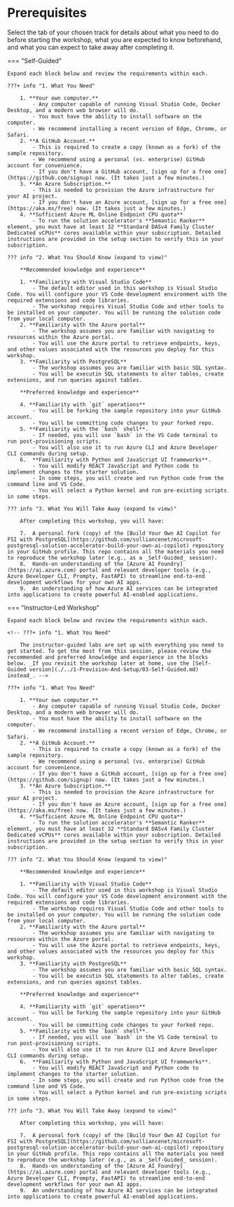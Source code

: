 # Prerequisites

Select the tab of your chosen track for details about what you need to do before starting the workshop, what you are expected to know beforehand, and what you can expect to take away after completing it.

=== "Self-Guided"

    Expand each block below and review the requirements within each.

    ???+ info "1. What You Need"   

        1. **Your own computer.**
            - Any computer capable of running Visual Studio Code, Docker Desktop, and a modern web browser will do.
            - You must have the ability to install software on the computer.
            - We recommend installing a recent version of Edge, Chrome, or Safari.
        2. **A GitHub Account.**
            - This is required to create a copy (known as a fork) of the sample repository.
            - We recommend using a personal (vs. enterprise) GitHub account for convenience.
            - If you don't have a GitHub account, [sign up for a free one](https://github.com/signup) now. (It takes just a few minutes.)
        3. **An Azure Subscription.**
            - This is needed to provision the Azure infrastructure for your AI project.
            - If you don't have an Azure account, [sign up for a free one](https://aka.ms/free) now. (It takes just a few minutes.)
        4. **Sufficient Azure ML Online Endpoint CPU quota**
            - To run the solution accelerator's **Semantic Ranker** element, you must have at least 32 **Standard DASv4 Family Cluster Dedicated vCPUs** cores available within your subscription. Detailed instructions are provided in the setup section to verify this in your subscription.
            
    ??? info "2. What You Should Know (expand to view)"   

        **Recommended knowledge and experience**

        1. **Familiarity with Visual Studio Code** 
            - The default editor used in this workshop is Visual Studio Code. You will configure your VS Code development environment with the required extensions and code libraries.
            - The workshop requires Visual Studio Code and other tools to be installed on your computer. You will be running the solution code from your local computer.    
        2. **Familiarity with the Azure portal**
            - The workshop assumes you are familiar with navigating to resources within the Azure portal.
            - You will use the Azure portal to retrieve endpoints, keys, and other values associated with the resources you deploy for this workshop.
        3. **Familiarity with PostgreSQL**
            - The workshop assumes you are familiar with basic SQL syntax.
            - You will be executin SQL statements to alter tables, create extensions, and run queries against tables.

        **Preferred knowledge and experience**

        4. **Familiarity with `git` operations**
            - You will be forking the sample repository into your GitHub account.
            - You will be committing code changes to your forked repo.
        5. **Familiarity with the `bash` shell**.
            - If needed, you will use `bash` in the VS Code terminal to run post-provisioning scripts.
            - You will also use it to run Azure CLI and Azure Developer CLI commands during setup. 
        6.  **Familiarity with Python and JavaScript UI frameworks**.
            - You will modify REACT JavaScript and Python code to implement changes to the starter solution.
            - In some steps, you will create and run Python code from the command line and VS Code.
            - You will select a Python kernel and run pre-existing scripts in some steps.

    ??? info "3. What You Will Take Away (expand to view)"   

        After completing this workshop, you will have:
        
        7.  A personal fork (copy) of the [Build Your Own AI Copilot for FSI with PostgreSQL](https://github.com/solliancenet/microsoft-postgresql-solution-accelerator-build-your-own-ai-copilot) repository in your GitHub profile. This repo contains all the materials you need to reproduce the workshop later (e.g., as a _Self-Guided_ session).
        8.  Hands-on understanding of the [Azure AI Foundry](https://ai.azure.com) portal and relevant developer tools (e.g., Azure Developer CLI, Prompty, FastAPI) to streamline end-to-end development workflows for your own AI apps.
        9.  An understanding of how Azure AI services can be integrated into applications to create powerful AI-enabled applications.

=== "Instructor-Led Workshop"

    Expand each block below and review the requirements within each.

    <!-- ???+ info "1. What You Need"   
    
        The instructor-guided labs are set up with everything you need to get started. To get the most from this session, please review the recommended and preferred knowledge and experience in the blocks below. _If you revisit the workshop later at home, use the [Self-Guided version](./../1-Provision-And-Setup/03-Self-Guided.md) instead_. -->

    ???+ info "1. What You Need"   

        1. **Your own computer.**
            - Any computer capable of running Visual Studio Code, Docker Desktop, and a modern web browser will do.
            - You must have the ability to install software on the computer.
            - We recommend installing a recent version of Edge, Chrome, or Safari.
        2. **A GitHub Account.**
            - This is required to create a copy (known as a fork) of the sample repository.
            - We recommend using a personal (vs. enterprise) GitHub account for convenience.
            - If you don't have a GitHub account, [sign up for a free one](https://github.com/signup) now. (It takes just a few minutes.)
        3. **An Azure Subscription.**
            - This is needed to provision the Azure infrastructure for your AI project.
            - If you don't have an Azure account, [sign up for a free one](https://aka.ms/free) now. (It takes just a few minutes.)
        4. **Sufficient Azure ML Online Endpoint CPU quota**
            - To run the solution accelerator's **Semantic Ranker** element, you must have at least 32 **Standard DASv4 Family Cluster Dedicated vCPUs** cores available within your subscription. Detailed instructions are provided in the setup section to verify this in your subscription.

    ??? info "2. What You Should Know (expand to view)"   

        **Recommended knowledge and experience**

        1. **Familiarity with Visual Studio Code** 
            - The default editor used in this workshop is Visual Studio Code. You will configure your VS Code development environment with the required extensions and code libraries.
            - The workshop requires Visual Studio Code and other tools to be installed on your computer. You will be running the solution code from your local computer.    
        2. **Familiarity with the Azure portal**
            - The workshop assumes you are familiar with navigating to resources within the Azure portal.
            - You will use the Azure portal to retrieve endpoints, keys, and other values associated with the resources you deploy for this workshop.
        3. **Familiarity with PostgreSQL**
            - The workshop assumes you are familiar with basic SQL syntax.
            - You will be executin SQL statements to alter tables, create extensions, and run queries against tables.

        **Preferred knowledge and experience**

        4. **Familiarity with `git` operations**
            - You will be forking the sample repository into your GitHub account.
            - You will be committing code changes to your forked repo.
        5. **Familiarity with the `bash` shell**.
            - If needed, you will use `bash` in the VS Code terminal to run post-provisioning scripts.
            - You will also use it to run Azure CLI and Azure Developer CLI commands during setup. 
        6.  **Familiarity with Python and JavaScript UI frameworks**.
            - You will modify REACT JavaScript and Python code to implement changes to the starter solution.
            - In some steps, you will create and run Python code from the command line and VS Code.
            - You will select a Python kernel and run pre-existing scripts in some steps.

    ??? info "3. What You Will Take Away (expand to view)"   

        After completing this workshop, you will have:
        
        7.  A personal fork (copy) of the [Build Your Own AI Copilot for FSI with PostgreSQL](https://github.com/solliancenet/microsoft-postgresql-solution-accelerator-build-your-own-ai-copilot) repository in your GitHub profile. This repo contains all the materials you need to reproduce the workshop later (e.g., as a _Self-Guided_ session).
        8.  Hands-on understanding of the [Azure AI Foundry](https://ai.azure.com) portal and relevant developer tools (e.g., Azure Developer CLI, Prompty, FastAPI) to streamline end-to-end development workflows for your own AI apps.
        9.  An understanding of how Azure AI services can be integrated into applications to create powerful AI-enabled applications.

